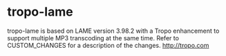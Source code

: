 # tropo-lame
 tropo-lame is based on LAME version 3.98.2 with a Tropo enhancement to support multiple MP3 transcoding at the same time. Refer to CUSTOM_CHANGES for a description of the changes.  http://tropo.com
